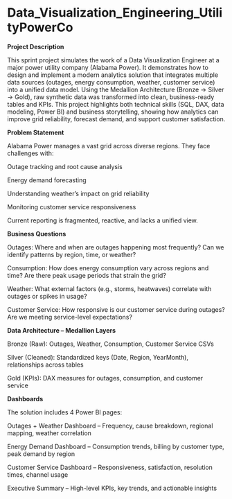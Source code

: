 # Data_Visualization_Engineering_UtilityPowerCo

**Project Description**

This sprint project simulates the work of a Data Visualization Engineer at a major power utility company (Alabama Power). It demonstrates how to design and implement a modern analytics solution that integrates multiple data sources (outages, energy consumption, weather, customer service) into a unified data model. Using the Medallion Architecture (Bronze → Silver → Gold), raw synthetic data was transformed into clean, business-ready tables and KPIs.  This project highlights both technical skills (SQL, DAX, data modeling, Power BI) and business storytelling, showing how analytics can improve grid reliability, forecast demand, and support customer satisfaction. 


**Problem Statement**

Alabama Power manages a vast grid across diverse regions. They face challenges with:

Outage tracking and root cause analysis

Energy demand forecasting

Understanding weather’s impact on grid reliability

Monitoring customer service responsiveness

Current reporting is fragmented, reactive, and lacks a unified view.

**Business Questions**

Outages: Where and when are outages happening most frequently? Can we identify patterns by region, time, or weather?

Consumption: How does energy consumption vary across regions and time? Are there peak usage periods that strain the grid?

Weather: What external factors (e.g., storms, heatwaves) correlate with outages or spikes in usage?

Customer Service: How responsive is our customer service during outages? Are we meeting service-level expectations?

**Data Architecture – Medallion Layers**

Bronze (Raw): Outages, Weather, Consumption, Customer Service CSVs

Silver (Cleaned): Standardized keys (Date, Region, YearMonth), relationships across tables

Gold (KPIs): DAX measures for outages, consumption, and customer service

**Dashboards**

The solution includes 4 Power BI pages:

Outages + Weather Dashboard – Frequency, cause breakdown, regional mapping, weather correlation

Energy Demand Dashboard – Consumption trends, billing by customer type, peak demand by region

Customer Service Dashboard – Responsiveness, satisfaction, resolution times, channel usage

Executive Summary – High-level KPIs, key trends, and actionable insights




